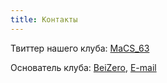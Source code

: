 ```yaml
---
title: Контакты
---
```


Твиттер нашего клуба: [MaCS_63](https://twitter.com/MaCS_63)

Основатель клуба: [BeiZero](https://twitter.com/BeiZero), [E-mail](mailto:fedorov.igor95@gmail.com)

